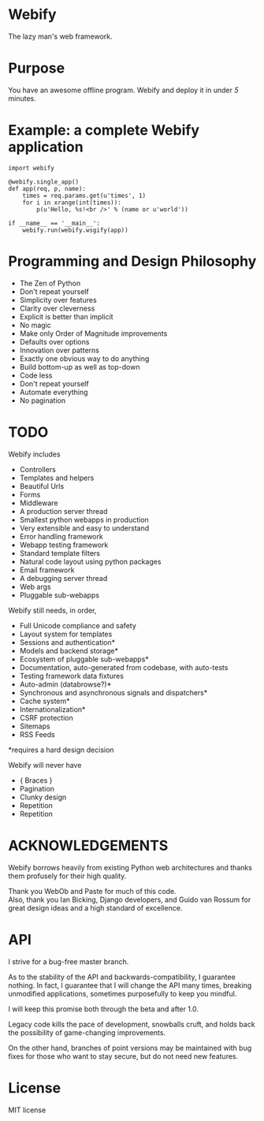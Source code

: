 Webify
======
The lazy man's web framework.


Purpose
=======
You have an awesome offline program.  Webify and deploy it in under _5_ minutes.


Example: a complete Webify application
======================================

    import webify

    @webify.single_app()
    def app(req, p, name):
        times = req.params.get(u'times', 1)
        for i in xrange(int(times)):
            p(u'Hello, %s!<br />' % (name or u'world'))

    if __name__ == '__main__':
        webify.run(webify.wsgify(app))


Programming and Design Philosophy
=================================

* The Zen of Python
* Don't repeat yourself
* Simplicity over features
* Clarity over cleverness
* Explicit is better than implicit
* No magic
* Make only Order of Magnitude improvements
* Defaults over options
* Innovation over patterns
* Exactly one obvious way to do anything
* Build bottom-up as well as top-down
* Code less
* Don't repeat yourself
* Automate everything
* No pagination

TODO
====
Webify includes 

- Controllers
- Templates and helpers
- Beautiful Urls
- Forms
- Middleware
- A production server thread
- Smallest python webapps in production
- Very extensible and easy to understand
- Error handling framework
- Webapp testing framework
- Standard template filters
- Natural code layout using python packages
- Email framework
- A debugging server thread
- Web args
- Pluggable sub-webapps

Webify still needs, in order,

- Full Unicode compliance and safety
- Layout system for templates
- Sessions and authentication*
- Models and backend storage*
- Ecosystem of pluggable sub-webapps*
- Documentation, auto-generated from codebase, with auto-tests
- Testing framework data fixtures
- Auto-admin (databrowse?)*
- Synchronous and asynchronous signals and dispatchers*
- Cache system*
- Internationalization*
- CSRF protection
- Sitemaps
- RSS Feeds

*requires a hard design decision


Webify will never have

* { Braces }
* Pagination
* Clunky design
* Repetition
* Repetition


ACKNOWLEDGEMENTS
================
Webify borrows heavily from existing Python web architectures 
and thanks them profusely for their high quality.

Thank you WebOb and Paste for much of this code.  
Also, thank you Ian Bicking, Django developers, and Guido van Rossum 
for great design ideas and a high standard of excellence.

API
===
I strive for a bug-free master branch.  

As to the stability of the API and backwards-compatibility, 
I guarantee nothing.  In fact, I guarantee that I will change
the API many times, breaking unmodified applications, sometimes
purposefully to keep you mindful.

I will keep this promise both through the beta and after 1.0.

Legacy code kills the pace of development, snowballs cruft, 
and holds back the possibility of game-changing improvements.

On the other hand, branches of point versions may be maintained
with bug fixes for those who want to stay secure, but do not need
new features.


License
=======
MIT license

